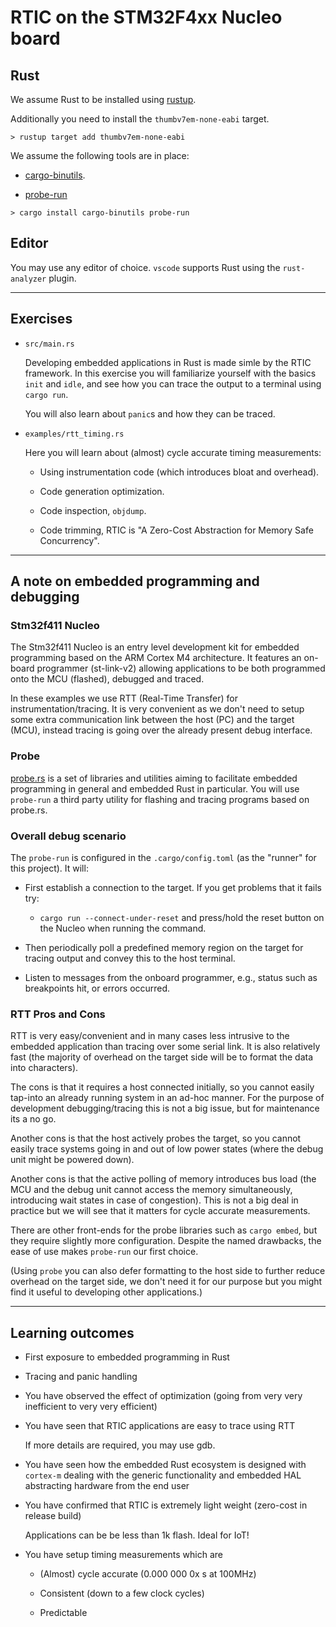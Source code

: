 # RTIC on the STM32F4xx Nucleo board

## Rust

We assume Rust to be installed using [rustup](https://www.rust-lang.org/tools/install).

Additionally you need to install the `thumbv7em-none-eabi` target.

```shell
> rustup target add thumbv7em-none-eabi 
```

We assume the following tools are in place:

- [cargo-binutils](https://github.com/rust-embedded/cargo-binutils).

- [probe-run](https://crates.io/crates/probe-run)

```shell
> cargo install cargo-binutils probe-run
```

## Editor

You may use any editor of choice. `vscode` supports Rust using the  `rust-analyzer` plugin.

---

## Exercises

- `src/main.rs`

  Developing embedded applications in Rust is made simle by the RTIC framework. In this exercise you will familiarize yourself with the basics `init` and `idle`, and see how you can trace the output to a terminal using `cargo run`.

  You will also learn about `panic`s and how they can be traced.

- `examples/rtt_timing.rs`

  Here you will learn about (almost) cycle accurate timing measurements:

  - Using instrumentation code (which introduces bloat and overhead).

  - Code generation optimization.

  - Code inspection, `objdump`.

  - Code trimming, RTIC is "A Zero-Cost Abstraction for Memory Safe Concurrency".

---

## A note on embedded programming and debugging

### Stm32f411 Nucleo

The Stm32f411 Nucleo is an entry level development kit for embedded programming based on the ARM Cortex M4 architecture. It features an on-board programmer (st-link-v2) allowing applications to be both programmed onto the MCU (flashed), debugged and traced.

In these examples we use RTT (Real-Time Transfer) for instrumentation/tracing. It is very convenient as we don't need to setup some extra communication link between the host (PC) and the target (MCU), instead tracing is going over the already present debug interface.

### Probe

[probe.rs](https://probe.rs) is a set of libraries and utilities aiming to facilitate embedded programming in general and embedded Rust in particular. You will use `probe-run` a third party utility for flashing and tracing programs based on probe.rs.


### Overall debug scenario

The `probe-run` is configured in the `.cargo/config.toml` (as the "runner" for this project). It will:

- First establish a connection to the target. If you get problems that it fails try:

  - `cargo run --connect-under-reset` and press/hold the reset button on the Nucleo when running the command.

- Then periodically poll a predefined memory region on the target for tracing output and convey this to the host terminal.
  
- Listen to messages from the onboard programmer, e.g., status such as breakpoints hit, or errors occurred.
  
### RTT Pros and Cons

RTT is very easy/convenient and in many cases less intrusive to the embedded application than tracing over some serial link. It is also relatively fast (the majority of overhead on the target side will be to format the data into characters).

The cons is that it requires a host connected initially, so you cannot easily tap-into an already running system in an ad-hoc manner. For the purpose of development debugging/tracing this is not a big issue, but for maintenance its a no go.

Another cons is that the host actively probes the target, so you cannot easily trace systems going in and out of low power states (where the debug unit might be powered down).

Another cons is that the active polling of memory introduces bus load (the MCU and the debug unit cannot access the memory simultaneously, introducing wait states in case of congestion). This is not a big deal in practice but we will see that it matters for cycle accurate measurements.

There are other front-ends for the probe libraries such as `cargo embed`, but they require slightly more configuration. Despite the named drawbacks, the ease of use makes `probe-run` our first choice.

(Using `probe` you can also defer formatting to the host side to further reduce overhead on the target side, we don't need it for our purpose but you might find it useful to developing other applications.)

---

## Learning outcomes

- First exposure to embedded programming in Rust
  
- Tracing and panic handling
  
- You have observed the effect of optimization (going from very very inefficient to very very efficient) 

- You have seen that RTIC applications are easy to trace using RTT

  If more details are required, you may use gdb.

- You have seen how the embedded Rust ecosystem is designed with `cortex-m` dealing with the generic functionality and embedded HAL abstracting hardware from the end user

- You have confirmed that RTIC is extremely light weight (zero-cost in release build)

  Applications can be be less than 1k flash. Ideal for IoT!

- You have setup timing measurements which are

  - (Almost) cycle accurate (0.000 000 0x s at 100MHz)

  - Consistent (down to a few clock cycles)

  - Predictable
